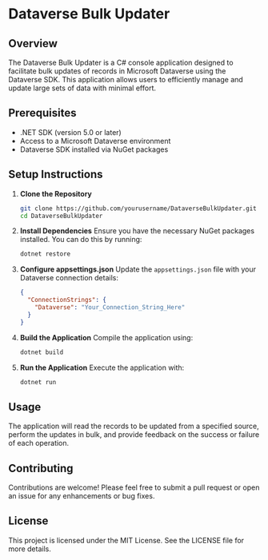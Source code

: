 # Dataverse Bulk Updater

## Overview
The Dataverse Bulk Updater is a C# console application designed to facilitate bulk updates of records in Microsoft Dataverse using the Dataverse SDK. This application allows users to efficiently manage and update large sets of data with minimal effort.

## Prerequisites
- .NET SDK (version 5.0 or later)
- Access to a Microsoft Dataverse environment
- Dataverse SDK installed via NuGet packages

## Setup Instructions
1. **Clone the Repository**
   ```bash
   git clone https://github.com/yourusername/DataverseBulkUpdater.git
   cd DataverseBulkUpdater
   ```

2. **Install Dependencies**
   Ensure you have the necessary NuGet packages installed. You can do this by running:
   ```bash
   dotnet restore
   ```

3. **Configure appsettings.json**
   Update the `appsettings.json` file with your Dataverse connection details:
   ```json
   {
     "ConnectionStrings": {
       "Dataverse": "Your_Connection_String_Here"
     }
   }
   ```

4. **Build the Application**
   Compile the application using:
   ```bash
   dotnet build
   ```

5. **Run the Application**
   Execute the application with:
   ```bash
   dotnet run
   ```

## Usage
The application will read the records to be updated from a specified source, perform the updates in bulk, and provide feedback on the success or failure of each operation.

## Contributing
Contributions are welcome! Please feel free to submit a pull request or open an issue for any enhancements or bug fixes.

## License
This project is licensed under the MIT License. See the LICENSE file for more details.